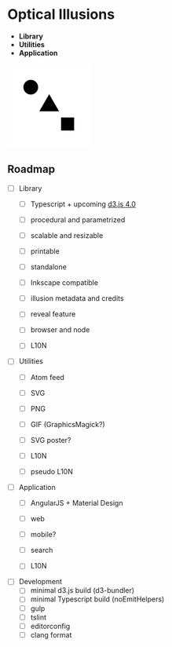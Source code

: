 # Optical Illusions

- **Library**
- **Utilities**
- **Application**

![preview](./build/thumbnails/gif/all.gif "animation")

## Roadmap

- [ ] Library
  - [ ] Typescript + upcoming [d3.js 4.0](https://github.com/d3)
  - [ ] procedural and parametrized
  - [ ] scalable and resizable
  - [ ] printable
  - [ ] standalone
  - [ ] Inkscape compatible
  - [ ] illusion metadata and credits
  - [ ] reveal feature
  - [ ] browser and node
  - [ ] L10N


- [ ] Utilities
  - [ ] Atom feed
  - [ ] SVG
  - [ ] PNG
  - [ ] GIF (GraphicsMagick?)
  - [ ] SVG poster?
  - [ ] L10N
  - [ ] pseudo L10N


- [ ] Application
  - [ ] AngularJS + Material Design
  - [ ] web
  - [ ] mobile?
  - [ ] search
  - [ ] L10N


- [ ] Development
  - [ ] minimal d3.js build (d3-bundler)
  - [ ] minimal Typescript build (noEmitHelpers)
  - [ ] gulp
  - [ ] tslint
  - [ ] editorconfig
  - [ ] clang format
